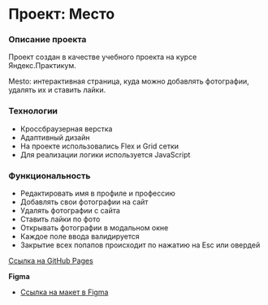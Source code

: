 # Проект: Место

### Описание проекта

Проект создан в качестве учебного проекта на курсе Яндекс.Практикум.

Mesto: интерактивная страница, куда можно добавлять фотографии, удалять их и ставить лайки.

### Технологии

- Кроссбраузерная верстка
- Адаптивный дизайн
- На проекте использовались Flex и Grid сетки
- Для реализации логики используется JavaScript

### Функциональность

- Редактировать имя в профиле и профессию
- Добавлять свои фотографии на сайт
- Удалять фотографии с сайта
- Ставить лайки по фото
- Открывать фотографии в модальном окне
- Каждое поле ввода валидируется
- Закрытие всех попапов происходит по нажатию на Esc или овердей

[Ссылка на GitHub Pages](https://redsmoke19.github.io/mesto/)


**Figma**

* [Ссылка на макет в Figma](https://www.figma.com/file/2cn9N9jSkmxD84oJik7xL7/JavaScript.-Sprint-4?node-id=0%3A1)

